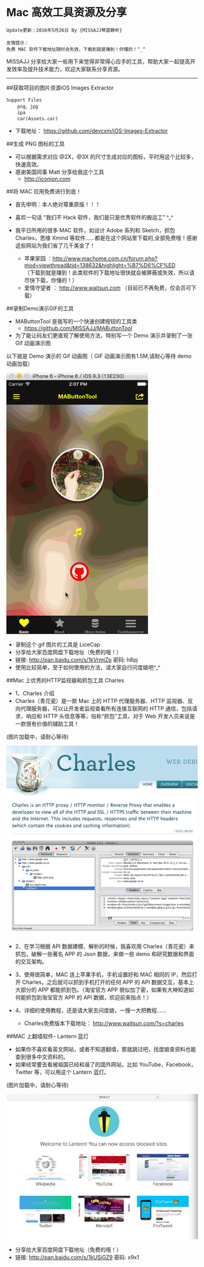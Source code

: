 # Mac 高效工具资源及分享
 
```objc
Update更新：2016年5月26日 By {MISSAJJ琴瑟静听}

友情提示：
免费 MAC 软件下载地址随时会失效，下载到就是赚到！你懂的！^_^
```
MISSAJJ 分享给大家一些用下来觉得非常得心应手的工具，帮助大家一起提高开发效率及提升技术能力，欢迎大家联系分享资源。
 
----
##获取项目的图片资源iOS Images Extractor

```
Support Files 
    png、jpg
    ipa
    car(Assets.car)
``` 
 - 下载地址：  https://github.com/devcxm/iOS-Images-Extractor

##生成 PNG 图标的工具
- 可以根据需求对应 @2X，@3X 的尺寸生成对应的图标，平时用这个比较多，快速高效。
- 感谢美国同事 Matt 分享给我这个工具
   - http://iconion.com 


##将 MAC 应用免费进行到底！

- 首先申明：本人绝对尊重原版！！！
- 喜欢一句话 “我们不 Hack 软件，我们是只是优秀软件的搬运工” ^_^
- 我平日所用的很多 MAC 软件，如设计 Adobe 系列和 Sketch，抓包 Charles，思维 Xmind 等软件……都是在这个网站里下载的,全部免费哦！感谢这些网站为我们省了几千美金了！
 
     - 苹果家园 ：http://www.machome.com.cn/forum.php?mod=viewthread&tid=138632&highlight=%B7%D6%CF%ED  
     （下载到就是赚到！此类软件的下载地址很快就会被屏蔽或失效，所以请尽快下载，你懂的！）
     - 爱情守望者 ： http://www.waitsun.com  （目前已不再免费，仅会员可下载）



##录制Demo演示GIF的工具

- MAButtonTool 是我写的一个快速创建按钮的工具类  
  - https://github.com/MISSAJJ/MAButtonTool
- 为了能让码友们更直观了解使用方法，特别写一个 Demo 演示并录制了一张 Gif 动画演示图

以下就是 Demo 演示的 Gif 动画图（ GIF 动画演示图有1.5M,请耐心等待 demo 动画加载）


![image](https://raw.githubusercontent.com/MISSAJJ/MAButtonTool/master/MAButtonTool2.gif)

- 录制这个 gif 图片的工具是 LiceCap
 - 分享给大家百度网盘下载地址（免费的哦！）
 - 链接: http://pan.baidu.com/s/1kVrmjZp 密码: h8pj
 - 使用比较简单，至于如何使用的方法，请大家自行问度娘吧^_^


##Mac 上优秀的HTTP监视器和抓包工具 Charles

- 1、Charles 介绍
 - Charles（青花瓷）是一款 Mac 上的 HTTP 代理服务器、HTTP 监视器、反向代理服务器，可以让开发者监视查看所有连接互联网的 HTTP 通信，包括请求，响应和 HTTP 头信息等等，俗称“抓包”工具，对于 Web 开发人员来说是一款很有价值的辅助工具！

(图片加载中，请耐心等待)

![image](Images/charles.png)

- 2、在学习根据 API 数据建模、解析的时候，我喜欢用 Charles（青花瓷）来抓包，破解一些著名 APP 的 Json 数据，来做一些 demo 和研究数据和界面的交互架构。

- 3、使用很简单，MAC 连上苹果手机，手机设置好和 MAC 相同的 IP，然后打开 Charles，之后就可以抓到手机打开的任何 APP 的 API 数据交互，基本上大部分的 APP 都能抓到包。（淘宝官方 APP 貌似加了密，如果有大神知道如何能抓包到淘宝官方 APP 的 API 数据，欢迎前来指点！）

- 4、详细的使用教程，还是请大家去问度娘，一搜一大把教程……
  - Charles免费版本下载地址： http://www.waitsun.com/?s=charles

##MAC 上翻墙软件- Lantern 蓝灯

- 如果你不喜欢看英文网站，或者不知道翻墙，那就跳过吧，找度娘查资料也能查到很多中文资料的。
- 如果经常要去看被祖国已经和谐了的国外网站，比如 YouTube，Facebook，Twitter 等，可以用这个 Lantern 蓝灯。

(图片加载中，请耐心等待)

![image](Images/lantern.jpg)
 - 分享给大家百度网盘下载地址（免费的哦！）
 - 链接: http://pan.baidu.com/s/1kUSjGZ9 密码: x9x1
